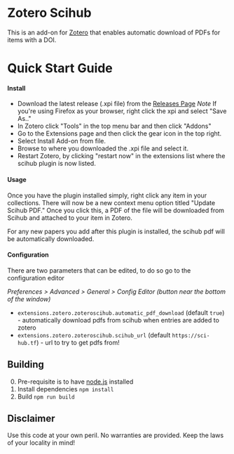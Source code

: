 # Zotero Scihub

This is an add-on for [Zotero](https://www.zotero.org/) that enables automatic download of PDFs for items with a DOI.

# Quick Start Guide

#### Install

- Download the latest release (.xpi file) from the [Releases Page](https://github.com/ethanwillis/zotero-scihub/releases)
  _Note_ If you're using Firefox as your browser, right click the xpi and select "Save As.."
- In Zotero click "Tools" in the top menu bar and then click "Addons"
- Go to the Extensions page and then click the gear icon in the top right.
- Select Install Add-on from file.
- Browse to where you downloaded the .xpi file and select it.
- Restart Zotero, by clicking "restart now" in the extensions list where the
  scihub plugin is now listed.

#### Usage

Once you have the plugin installed simply, right click any item in your collections.
There will now be a new context menu option titled "Update Scihub PDF." Once you
click this, a PDF of the file will be downloaded from Scihub and attached to your
item in Zotero.

For any new papers you add after this plugin is installed, the scihub pdf will be
automatically downloaded.

#### Configuration

There are two parameters that can be edited, to do so go to the configuration editor

_Preferences > Advanced > General > Config Editor (button near the bottom of the window)_

- `extensions.zotero.zoteroscihub.automatic_pdf_download` (default `true`) - automatically download pdfs from scihub when entries are added to zotero
- `extensions.zotero.zoteroscihub.scihub_url` (default `https://sci-hub.tf`) - url to try to get pdfs from!

## Building

0. Pre-requisite is to have [node.js](nodejs.org) installed
1. Install dependencies `npm install`
2. Build `npm run build`

## Disclaimer

Use this code at your own peril. No warranties are provided. Keep the laws of your locality in mind!
